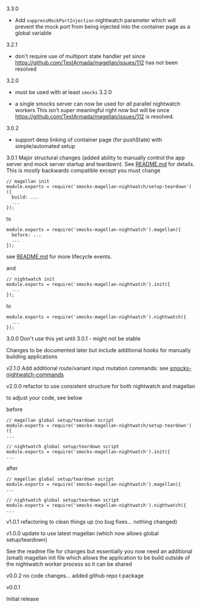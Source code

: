3.3.0
- Add `suppressMockPortInjection` nightwatch parameter which will prevent the mock port from being injected into the container page as a global variable

3.2.1
- don't require use of multiport state handler yet since https://github.com/TestArmada/magellan/issues/112 has not been resolved

3.2.0
* must be used with at least `smocks` 3.2.0
- a single smocks server can now be used for *all* parallel nightwatch workers
This isn't super meaningful right now but will be once https://github.com/TestArmada/magellan/issues/112 is resolved.

3.0.2
- support deep linking of container page (for pushState) with simple/automated setup

3.0.1
Major structural changes (added ability to manually control the app server and mock server startup and teardown).  See [README.md](README.md) for details. This is *mostly* backwards compatible except you must change
```
// magellan init
module.exports = require('smocks-magellan-nightwatch/setup-teardown')({
  build: ...
  ...
});
```
to
```
module.exports = require('smocks-magellan-nightwatch').magellan({
  before: ...
  ...
});
```
see [README.md](README.md) for more lifecycle events.

and
```
// nightwatch init
module.exports = require('smocks-magellan-nightwatch').init({
  ...
});
```
to
```
module.exports = require('smocks-magellan-nightwatch').nightwatch({
  ...
});
```

3.0.0
Don't use this yet until 3.0.1 - might not be stable

Changes to be documented later but include additional hooks for manually building applications

v2.1.0
Add additional route/variant input mutation commands: see [smocks-nightwatch-commands](https://github.com/jhudson8/smocks-magellan-nightwatch#smocks-nightwatch-commands)

v2.0.0
refactor to use consistent structure for both nightwatch and magellan

to adjust your code, see below

before
```
// magellan global setup/teardown script
module.exports = require('smocks-magellan-nightwatch/setup-teardown')({
...

// nightwatch global setup/teardown script
module.exports = require('smocks-magellan-nightwatch').init({
...
```

after
```
// magellan global setup/teardown script
module.exports = require('smocks-magellan-nightwatch').magellan({
...

// nightwatch global setup/teardown script
module.exports = require('smocks-magellan-nightwatch').nightwatch({
...
```

v1.0.1
refactoring to clean things up (no bug fixes... nothing changed)

v1.0.0
update to use latest magellan (which now allows global setup/teardown)

See the readme file for changes but essentially you now need an additional (small) magellan init file which allows the application to be build outside of the nightwatch worker process so it can be shared

v0.0.2
  no code changes... added github repo t package

v0.0.1

  Initial release
